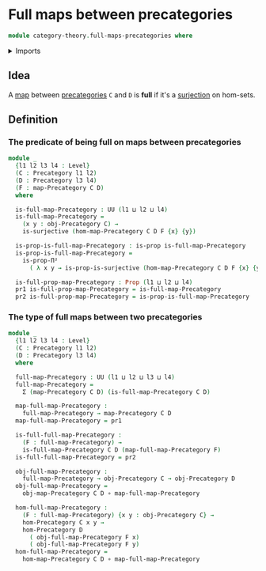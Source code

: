 # Full maps between precategories

```agda
module category-theory.full-maps-precategories where
```

<details><summary>Imports</summary>

```agda
open import category-theory.functors-precategories
open import category-theory.maps-precategories
open import category-theory.precategories

open import foundation.dependent-pair-types
open import foundation.embeddings
open import foundation.equivalences
open import foundation.function-types
open import foundation.injective-maps
open import foundation.propositions
open import foundation.surjective-maps
open import foundation.universe-levels
```

</details>

## Idea

A [map](category-theory.maps-precategories.md) between
[precategories](category-theory.precategories.md) `C` and `D` is **full** if
it's a [surjection](foundation.surjective-maps.md) on hom-sets.

## Definition

### The predicate of being full on maps between precategories

```agda
module _
  {l1 l2 l3 l4 : Level}
  (C : Precategory l1 l2)
  (D : Precategory l3 l4)
  (F : map-Precategory C D)
  where

  is-full-map-Precategory : UU (l1 ⊔ l2 ⊔ l4)
  is-full-map-Precategory =
    (x y : obj-Precategory C) →
    is-surjective (hom-map-Precategory C D F {x} {y})

  is-prop-is-full-map-Precategory : is-prop is-full-map-Precategory
  is-prop-is-full-map-Precategory =
    is-prop-Π²
      ( λ x y → is-prop-is-surjective (hom-map-Precategory C D F {x} {y}))

  is-full-prop-map-Precategory : Prop (l1 ⊔ l2 ⊔ l4)
  pr1 is-full-prop-map-Precategory = is-full-map-Precategory
  pr2 is-full-prop-map-Precategory = is-prop-is-full-map-Precategory
```

### The type of full maps between two precategories

```agda
module _
  {l1 l2 l3 l4 : Level}
  (C : Precategory l1 l2)
  (D : Precategory l3 l4)
  where

  full-map-Precategory : UU (l1 ⊔ l2 ⊔ l3 ⊔ l4)
  full-map-Precategory =
    Σ (map-Precategory C D) (is-full-map-Precategory C D)

  map-full-map-Precategory :
    full-map-Precategory → map-Precategory C D
  map-full-map-Precategory = pr1

  is-full-full-map-Precategory :
    (F : full-map-Precategory) →
    is-full-map-Precategory C D (map-full-map-Precategory F)
  is-full-full-map-Precategory = pr2

  obj-full-map-Precategory :
    full-map-Precategory → obj-Precategory C → obj-Precategory D
  obj-full-map-Precategory =
    obj-map-Precategory C D ∘ map-full-map-Precategory

  hom-full-map-Precategory :
    (F : full-map-Precategory) {x y : obj-Precategory C} →
    hom-Precategory C x y →
    hom-Precategory D
      ( obj-full-map-Precategory F x)
      ( obj-full-map-Precategory F y)
  hom-full-map-Precategory =
    hom-map-Precategory C D ∘ map-full-map-Precategory
```
